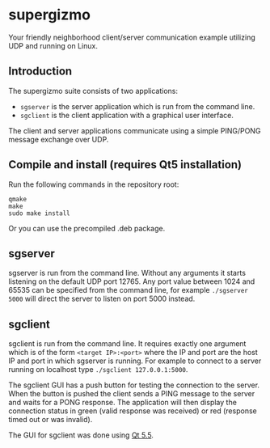 # supergizmo

Your friendly neighborhood client/server communication example utilizing UDP and
running on Linux.

## Introduction

The supergizmo suite consists of two applications:

* `sgserver` is the server application which is run from the command line.
* `sgclient` is the client application with a graphical user interface.

The client and server applications communicate using a simple PING/PONG message
exchange over UDP.

## Compile and install (requires Qt5 installation)

Run the following commands in the repository root:

```
qmake
make
sudo make install
```

Or you can use the precompiled .deb package.

## sgserver

sgserver is run from the command line. Without any arguments it starts listening
on the default UDP port 12765. Any port value between 1024 and 65535 can be
specified from the command line, for example `./sgserver 5000` will direct the
server to listen on port 5000 instead.

## sgclient

sgclient is run from the command line. It requires exactly one argument which is
of the form `<target IP>:<port>` where the IP and port are the host IP and port
in which sgserver is running. For example to connect to a server running on
localhost type `./sgclient 127.0.0.1:5000`.

The sgclient GUI has a push button for testing the connection to the server.
When the button is pushed the client sends a PING message to the server and
waits for a PONG response. The application will then display the connection
status in green (valid response was received) or red (response timed out or
was invalid).

The GUI for sgclient was done using [Qt 5.5](http://www.qt.io).


